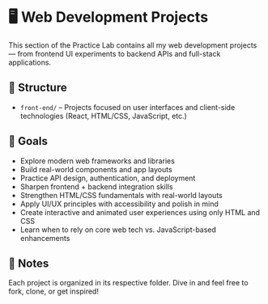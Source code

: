 # 🖥️ Web Development Projects

This section of the Practice Lab contains all my web development projects — from frontend UI experiments to backend APIs and full-stack applications.

## 📁 Structure

- `front-end/` – Projects focused on user interfaces and client-side technologies (React, HTML/CSS, JavaScript, etc.)

## 🎯 Goals

- Explore modern web frameworks and libraries
- Build real-world components and app layouts
- Practice API design, authentication, and deployment
- Sharpen frontend + backend integration skills
- Strengthen HTML/CSS fundamentals with real-world layouts
- Apply UI/UX principles with accessibility and polish in mind
- Create interactive and animated user experiences using only HTML and CSS
- Learn when to rely on core web tech vs. JavaScript-based enhancements

## 📝 Notes

Each project is organized in its respective folder. Dive in and feel free to fork, clone, or get inspired!
